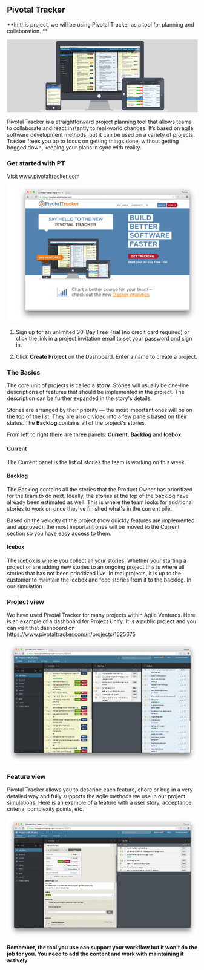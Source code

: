## Pivotal Tracker
**In this project, we will be using Pivotal Tracker as a tool for planning and collaboration. **

![](pt_quick_start.png)

Pivotal Tracker is a straightforward project planning tool that allows teams to collaborate and react instantly to real-world changes. It’s based on agile software development methods, but it can be used on a variety of projects. Tracker frees you up to focus on getting things done, without getting bogged down, keeping your plans in sync with reality.

### Get started with PT
Visit www.pivotaltracker.com

![](pt_landing.png)
1. Sign up for an unlimited 30-Day Free Trial (no credit card required) or click the link in a project invitation email to set your password and sign in.

2. Click **Create Project** on the Dashboard. Enter a name to create a project.


### The Basics
The core unit of projects is called a **story**. Stories will usually be one-line descriptions of features that should be implemented in the project. The description can be further expanded in the story's details.

Stories are arranged by their priority — the most important ones will be on the top of the list. They are also divided into a few panels based on their status. The **Backlog** contains all of the project's stories.

From left to right there are three panels: **Current**, **Backlog** and **Icebox**.

#### Current
The Current panel is the list of stories the team is working on this week. 

#### Backlog

The Backlog contains all the stories that the Product Owner has prioritized for the team to do next. Ideally, the stories at the top of the backlog have already been estimated as well. This is where the team looks for additional stories to work on once they've finished what's in the current pile.

Based on the velocity of the project (how quickly features are implemented and approved), the most important ones will be moved to the Current section so you have easy access to them.

#### Icebox
The Icebox is where you collect all your stories. Whether your starting a project or are adding new stories to an ongoing project this is where all stories that has not been prioritized live. In real projects, it is up to the customer to maintain the icebox and feed stories from it to the backlog. In our simulation 


### Project view
We have used Pivotal Tracker for many projects within Agile Ventures. Here is an example of a dashboard for Project Unify. It is a public project and you can visit that dashboard on https://www.pivotaltracker.com/n/projects/1525675

![](pt_overview.png)
### Feature view
Pivotal Tracker allows you to describe each feature, chore or bug in a very detailed way and fully supports the agile methods we use in our project simulations. Here is an example of a feature with a user story, acceptance criteria, complexity points, etc. 

![](pt_single_feature.png)

**Remember, the tool you use can support your workflow but it won't do the job for you. You need to add the content and work with maintaining it actively.** 







